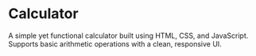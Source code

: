 # Calculator
A simple yet functional calculator built using HTML, CSS, and JavaScript. Supports basic arithmetic operations with a clean, responsive UI.
